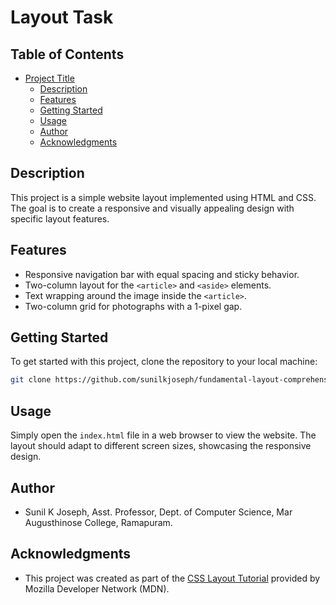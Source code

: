 # Layout Task

## Table of Contents

- [Project Title](#layout-task)
  - [Description](#description)
  - [Features](#features)
  - [Getting Started](#getting-started)
  - [Usage](#usage)
  - [Author](#author)
  - [Acknowledgments](#acknowledgments)

## Description

This project is a simple website layout implemented using HTML and CSS. The goal is to create a responsive and visually appealing design with specific layout features.


## Features

- Responsive navigation bar with equal spacing and sticky behavior.
- Two-column layout for the `<article>` and `<aside>` elements.
- Text wrapping around the image inside the `<article>`.
- Two-column grid for photographs with a 1-pixel gap.

## Getting Started

To get started with this project, clone the repository to your local machine:

```bash
git clone https://github.com/sunilkjoseph/fundamental-layout-comprehension.git 
```

## Usage

Simply open the `index.html` file in a web browser to view the website. The layout should adapt to different screen sizes, showcasing the responsive design.

## Author

- Sunil K Joseph, Asst. Professor, Dept. of Computer Science, Mar Augusthinose College, Ramapuram.

## Acknowledgments

- This project was created as part of the [CSS Layout Tutorial](https://developer.mozilla.org/en-US/docs/Learn/CSS/CSS_layout/Fundamental_Layout_Comprehension) provided by Mozilla Developer Network (MDN).

